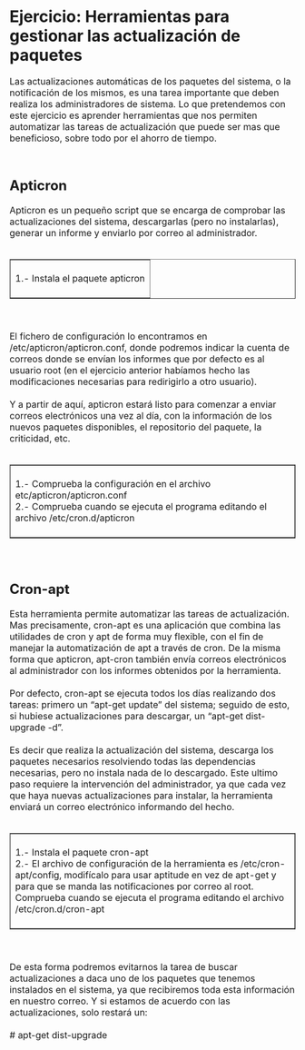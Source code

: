 # Ejercicio: Herramientas para gestionar las actualización de paquetes
<font size="3">Las actualizaciones automáticas de los paquetes del sistema, o la notificación de los mismos, es una tarea importante que deben realiza los administradores de sistema. Lo que pretendemos con este ejercicio es aprender herramientas que nos permiten automatizar las tareas de actualización que puede ser mas que beneficioso, sobre todo por el ahorro de tiempo. <br /><br /></font>
<h1><font size="5">Apticron</font></h1><font size="3">Apticron es un pequeño script que se encarga de comprobar las actualizaciones del sistema, descargarlas (pero no instalarlas), generar un informe y enviarlo por correo al administrador.<br /><br /></font>
<table border="1" width="100%"><tbody>
  <tr>
    <td width="100%" valign="top"><font size="3"><br />1.- Instala el paquete apticron<br /><br /></font>
    </td>
  </tr></tbody>
</table><font size="3"><br /><br />El fichero de configuración lo encontramos en /etc/apticron/apticron.conf, donde podremos indicar la cuenta de correos donde se envían los informes que por defecto es al usuario root (en el ejercicio anterior habíamos hecho las modificaciones necesarias para redirigirlo a otro usuario).<br /><br />Y a partir de aquí, apticron estará listo para comenzar a enviar correos electrónicos una vez al día, con la información de los nuevos paquetes disponibles, el repositorio del paquete, la criticidad, etc. <br /><br /></font>
<table border="1" width="100%"><tbody>
  <tr>
    <td width="100%" valign="top"><font size="3"><br />1.- Comprueba la configuración en el archivo etc/apticron/apticron.conf<br />2.- Comprueba cuando se ejecuta el programa editando el archivo /etc/cron.d/apticron<br /><br /></font>
    </td>
  </tr></tbody>
</table><font size="3"><br /></font>
<h1><font size="5">Cron-apt</font></h1><font size="3">Esta herramienta permite automatizar las tareas de actualización. Mas precisamente, cron-apt es una aplicación que combina las utilidades de cron y apt de forma muy flexible, con el fin de manejar la automatización de apt a través de cron. De la misma forma que apticron, apt-cron también envía correos electrónicos al administrador con los informes obtenidos por la herramienta.<br /><br />Por defecto, cron-apt se ejecuta todos los días realizando dos tareas: primero un “apt-get update” del sistema; seguido de esto, si hubiese actualizaciones para descargar, un “apt-get dist-upgrade -d”.<br /><br />Es decir que realiza la actualización del sistema, descarga los paquetes necesarios resolviendo todas las dependencias necesarias, pero no instala nada de lo descargado. Este ultimo paso requiere la intervención del administrador, ya que cada vez que haya nuevas actualizaciones para instalar, la herramienta enviará un correo electrónico informando del hecho.<br /><br /></font>
<table border="1" width="100%"><tbody>
  <tr>
    <td width="100%" valign="top"><font size="3"><br />1.- Instala el paquete cron-apt<br />2.- El archivo de configuración de la herramienta es /etc/cron-apt/config, modifícalo para usar aptitude en vez de apt-get y para que se manda las notificaciones por correo al root.<br />Comprueba cuando se ejecuta el programa editando el archivo /etc/cron.d/cron-apt<br /><br /></font>
    </td>
  </tr></tbody>
</table><font size="3"><br /><br />De esta forma podremos evitarnos la tarea de buscar actualizaciones a daca uno de los paquetes que tenemos instalados en el sistema, ya que recibiremos toda esta información en nuestro correo. Y si estamos de acuerdo con las actualizaciones, solo restará un:<br /><br /># apt-get dist-upgrade</font><br />
